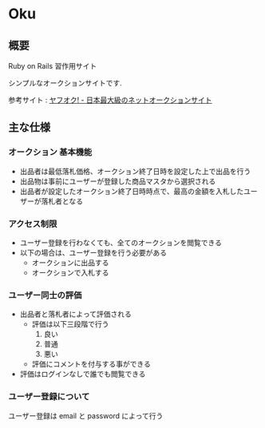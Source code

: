 # Oku

## 概要

Ruby on Rails 習作用サイト

シンプルなオークションサイトです.

参考サイト : [ヤフオク! - 日本最大級のネットオークションサイト](http://auctions.yahoo.co.jp/)

## 主な仕様

### オークション 基本機能

- 出品者は最低落札価格、オークション終了日時を設定した上で出品を行う
- 出品物は事前にユーザーが登録した商品マスタから選択される
- 出品者が設定したオークション終了日時時点で、最高の金額を入札したユーザーが落札者となる

### アクセス制限

- ユーザー登録を行わなくても、全てのオークションを閲覧できる
- 以下の場合は、ユーザー登録を行う必要がある
    - オークションに出品する
    - オークションで入札する

### ユーザー同士の評価

- 出品者と落札者によって評価される
    - 評価は以下三段階で行う
        1. 良い
        2. 普通
        3. 悪い
    - 評価にコメントを付与する事ができる
- 評価はログインなしで誰でも閲覧できる

### ユーザー登録について

ユーザー登録は email と password によって行う
